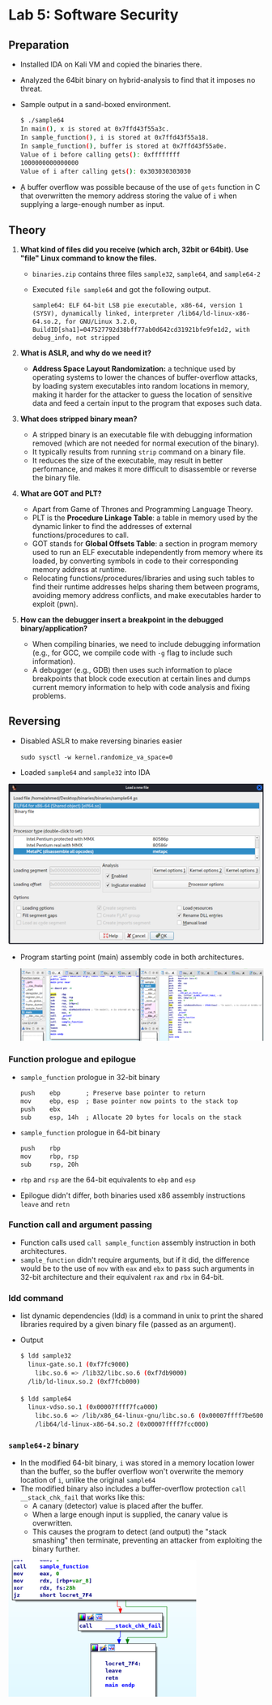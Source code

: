 # Lab 5: Software Security

## Preparation

- Installed IDA on Kali VM and copied the binaries there.

- Analyzed the 64bit binary on hybrid-analysis to find that it imposes no threat.

- Sample output in a sand-boxed environment.

  ```bash
  $ ./sample64 
  In main(), x is stored at 0x7ffd43f55a3c.
  In sample_function(), i is stored at 0x7ffd43f55a18.
  In sample_function(), buffer is stored at 0x7ffd43f55a0e.
  Value of i before calling gets(): 0xffffffff
  1000000000000000
  Value of i after calling gets(): 0x303030303030
  ```

- ِA buffer overflow was possible because of the use of `gets` function in C that overwritten the memory address storing the value of `i` when supplying a large-enough number as input.

## Theory

1. **What kind of files did you receive (which arch, 32bit or 64bit). Use "file" Linux command to know the files.**

   - `binaries.zip` contains three files `sample32`, `sample64`, and `sample64-2`

   - Executed `file sample64` and got the following output.

     ```
     sample64: ELF 64-bit LSB pie executable, x86-64, version 1 (SYSV), dynamically linked, interpreter /lib64/ld-linux-x86-64.so.2, for GNU/Linux 3.2.0, BuildID[sha1]=047527792d38bff77ab0d642cd31921bfe9fe1d2, with debug_info, not stripped
     ```

2. **What is ASLR, and why do we need it?**

   - **Address Space Layout Randomization:** a technique used by operating systems to lower the chances of buffer-overflow attacks, by loading system executables into random locations in memory, making it harder for the attacker to guess the location of sensitive data and feed a certain input to the program that exposes such data.

3. **What does stripped binary mean?**

   - A stripped binary is an executable file with debugging information removed (which are not needed for normal execution of the binary).
   - It typically results from running `strip` command on a binary file.
   - It reduces the size of the executable, may result in better performance, and makes it more difficult to disassemble or reverse the binary file. 

4. **What are GOT and PLT?** 

   - Apart from Game of Thrones and Programming Language Theory. 
   - PLT is the **Procedure Linkage Table**: a table in memory used by the dynamic linker to find the addresses of external functions/procedures to call.
   - GOT stands for **Global Offsets Table**: a section in program memory used to run an ELF executable independently from memory where its loaded, by converting symbols in code to their corresponding memory address at runtime.
   - Relocating functions/procedures/libraries and using such tables to find their runtime addresses helps sharing them between programs, avoiding memory address conflicts, and make executables harder to exploit (pwn).

5. **How can the debugger insert a breakpoint in the debugged binary/application?**

   - When compiling binaries, we need to include debugging information (e.g., for GCC, we compile code with `-g` flag to include such information).
   -  A debugger (e.g., GDB) then uses such information to place breakpoints that block code execution at certain lines and dumps current memory information to help with code analysis and fixing problems.

## Reversing

- Disabled ASLR to make reversing binaries easier 

  `sudo sysctl -w kernel.randomize_va_space=0`

- Loaded `sample64` and `sample32` into IDA

![image-20220220144217258](../images/image-20220220144217258.png)

- Program starting point (main) assembly code in both architectures.

  ![image-20220220150259280](../images/image-20220220150259280.png)

### Function prologue and epilogue

- `sample_function` prologue in 32-bit binary

  ```assembly
  push    ebp       ; Preserve base pointer to return
  mov     ebp, esp  ; Base pointer now points to the stack top
  push    ebx       
  sub     esp, 14h  ; Allocate 20 bytes for locals on the stack
  ```

- `sample_function` prologue in 64-bit binary

  ```assembly
  push    rbp
  mov     rbp, rsp
  sub     rsp, 20h
  ```

- `rbp` and `rsp` are the 64-bit equivalents to `ebp` and `esp`

- Epilogue didn't differ, both binaries used x86 assembly instructions `leave` and `retn`

### Function call and argument passing

- Function calls used `call sample_function` assembly instruction in both architectures.
- `sample_function` didn't require arguments, but if it did, the difference would be to the use of `mov` with `eax` and `ebx` to pass such arguments in 32-bit architecture and their equivalent `rax` and `rbx` in 64-bit.

### ldd command

- list dynamic dependencies (ldd) is a command in unix to print the shared libraries required by a given binary file (passed as an argument).

- Output

  ```bash
  $ ldd sample32
  	linux-gate.so.1 (0xf7fc9000)
      libc.so.6 => /lib32/libc.so.6 (0xf7db9000)
  	/lib/ld-linux.so.2 (0xf7fcb000)
  	
  $ ldd sample64
  	linux-vdso.so.1 (0x00007ffff7fca000)
      libc.so.6 => /lib/x86_64-linux-gnu/libc.so.6 (0x00007ffff7be6000)
      /lib64/ld-linux-x86-64.so.2 (0x00007ffff7fcc000)
  ```

### `sample64-2` binary

- In the modified 64-bit binary, `i` was stored in a memory location lower than the buffer, so the buffer overflow won't overwrite the memory location of `i`, unlike the original `sample64`
- The modified binary also includes a buffer-overflow protection `call __stack_chk_fail` that works like this:
  - A canary (detector) value is placed after the buffer.
  - When a large enough input is supplied, the canary value is overwritten.
  - This causes the program to detect (and output) the "stack smashing" then terminate, preventing an attacker from exploiting the binary further.


![image-20220225141409357](../images/image-20220225141409357.png)
